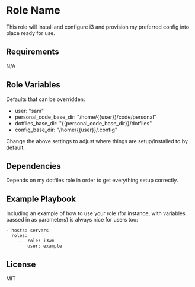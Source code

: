 Role Name
=========

This role will install and configure i3 and provision my preferred config into place ready for use.

Requirements
------------

N/A

Role Variables
--------------

Defaults that can be overridden:
 - user: "sam"
 - personal_code_base_dir: "/home/{{user}}/code/personal"
 - dotfiles_base_dir: "{{personal_code_base_dir}}/dotfiles"
 - config_base_dir: "/home/{{user}}/.config"

Change the above settings to adjust where things are setup/installed to by default.

Dependencies
------------

Depends on my dotfiles role in order to get everything setup correctly.

Example Playbook
----------------

Including an example of how to use your role (for instance, with variables
passed in as parameters) is always nice for users too:

    - hosts: servers
      roles:
         -  role: i3wm
            user: example

License
-------

MIT
